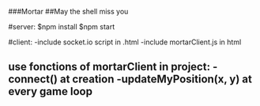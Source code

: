 ###Mortar
##May the shell miss you

#server:
$npm install
$npm start

#client:
-include socket.io script in .html
-include mortarClient.js in html

use fonctions of mortarClient in project:
-connect() at creation
-updateMyPosition(x, y) at every game loop
-
